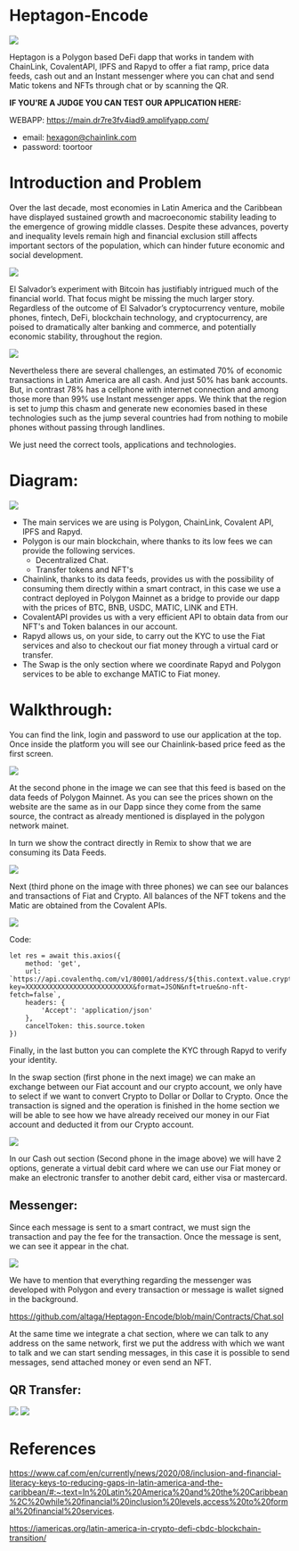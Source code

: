 # Heptagon-Encode

<img src="https://i.ibb.co/2M4VnsX/heptagon-blanco-1.png">

Heptagon is a Polygon based DeFi dapp that works in tandem with ChainLink, CovalentAPI, IPFS and Rapyd to offer a fiat ramp, price data feeds, cash out and an Instant messenger where you can chat and send Matic tokens and NFTs through chat or by scanning the QR.

**IF YOU'RE A JUDGE YOU CAN TEST OUR APPLICATION HERE:**

WEBAPP: https://main.dr7re3fv4iad9.amplifyapp.com/

- email: hexagon@chainlink.com 
- password: toortoor

# Introduction and Problem

Over the last decade, most economies in Latin America and the Caribbean have displayed sustained growth and macroeconomic stability leading to the emergence of growing middle classes. Despite these advances, poverty and inequality levels remain high and financial exclusion still affects important sectors of the population, which can hinder future economic and social development.

<img src="https://res.cloudinary.com/devpost/image/fetch/s--Rn6E347O--/c_limit,f_auto,fl_lossy,q_auto:eco,w_900/https://i.ibb.co/dDjj6Hb/image.png">

El Salvador’s experiment with Bitcoin has justifiably intrigued much of the financial world. That focus might be missing the much larger story. Regardless of the outcome of El Salvador’s cryptocurrency venture, mobile phones, fintech, DeFi, blockchain technology, and cryptocurrency, are poised to dramatically alter banking and commerce, and potentially economic stability, throughout the region.

<img src="https://res.cloudinary.com/devpost/image/fetch/s--gHa-ga0s--/c_limit,f_auto,fl_lossy,q_auto:eco,w_900/https://i.ibb.co/TwLR1fZ/image.png">

Nevertheless there are several challenges, an estimated 70% of economic transactions in Latin America are all cash. And just 50% has bank accounts. But, in contrast 78% has a cellphone with internet connection and among those more than 99% use Instant messenger apps. We think that the region is set to jump this chasm and generate new economies based in these technologies such as the jump several countries had from nothing to mobile phones without passing through landlines.

We just need the correct tools, applications and technologies.

# Diagram:

<img src="https://i.ibb.co/xJJCX0N/Cheme-drawio.png">

- The main services we are using is Polygon, ChainLink, Covalent API, IPFS and Rapyd.
- Polygon is our main blockchain, where thanks to its low fees we can provide the following services.
  - Decentralized Chat.
  - Transfer tokens and NFT's
 - Chainlink, thanks to its data feeds, provides us with the possibility of consuming them directly within a smart contract, in this case we use a contract deployed in Polygon Mainnet as a bridge to provide our dapp with the prices of BTC, BNB, USDC, MATIC, LINK and ETH.
- CovalentAPI provides us with a very efficient API to obtain data from our NFT's and Token balances in our account.
- Rapyd allows us, on your side, to carry out the KYC to use the Fiat services and also to checkout our fiat money through a virtual card or transfer.
- The Swap is the only section where we coordinate Rapyd and Polygon services to be able to exchange MATIC to Fiat money.

# Walkthrough:

You can find the link, login and password to use our application at the top. Once inside the platform you will see our Chainlink-based price feed as the first screen.

<img src="https://i.ibb.co/VQ7MCwJ/image.png">

At the second phone in the image we can see that this feed is based on the data feeds of Polygon Mainnet. As you can see the prices shown on the website are the same as in our Dapp since they come from the same source, the contract as already mentioned is displayed in the polygon network mainet.

In turn we show the contract directly in Remix to show that we are consuming its Data Feeds.

<img src="https://i.ibb.co/9pGYKhg/New-Project.png">

Next (third phone on the image with three phones) we can see our balances and transactions of Fiat and Crypto. All balances of the NFT tokens and the Matic are obtained from the Covalent APIs.

<img src="https://i.ibb.co/jvs24kD/image.png">

Code:

    let res = await this.axios({
        method: 'get',
        url: `https://api.covalenthq.com/v1/80001/address/${this.context.value.cryptoaddress.address}/balances_v2/?key=XXXXXXXXXXXXXXXXXXXXXXXXXXX&format=JSON&nft=true&no-nft-fetch=false`,
        headers: {
            'Accept': 'application/json'
        },
        cancelToken: this.source.token
    })

Finally, in the last button you can complete the KYC through Rapyd to verify your identity.

In the swap section (first phone in the next image) we can make an exchange between our Fiat account and our crypto account, we only have to select if we want to convert Crypto to Dollar or Dollar to Crypto. Once the transaction is signed and the operation is finished in the home section we will be able to see how we have already received our money in our Fiat account and deducted it from our Crypto account.

<img src="https://i.ibb.co/2vBwdSq/New-Project-2.png">

In our Cash out section (Second phone in the image above) we will have 2 options, generate a virtual debit card where we can use our Fiat money or make an electronic transfer to another debit card, either visa or mastercard.

## Messenger:

Since each message is sent to a smart contract, we must sign the transaction and pay the fee for the transaction. Once the message is sent, we can see it appear in the chat.

<img src="https://i.ibb.co/HxJCq3D/New-Project-3.png">

We have to mention that everything regarding the messenger was developed with Polygon and every transaction or message is wallet signed in the background.

https://github.com/altaga/Heptagon-Encode/blob/main/Contracts/Chat.sol

At the same time we integrate a chat section, where we can talk to any address on the same network, first we put the address with which we want to talk and we can start sending messages, in this case it is possible to send messages, send attached money or even send an NFT.

## QR Transfer:

<img src="https://i.ibb.co/BsMWK9N/New-Project-4.png">

<img src="https://i.ibb.co/MCtJvTQ/New-Project-5.png">

# References

https://www.caf.com/en/currently/news/2020/08/inclusion-and-financial-literacy-keys-to-reducing-gaps-in-latin-america-and-the-caribbean/#:~:text=In%20Latin%20America%20and%20the%20Caribbean%2C%20while%20financial%20inclusion%20levels,access%20to%20formal%20financial%20services.

https://iamericas.org/latin-america-in-crypto-defi-cbdc-blockchain-transition/
